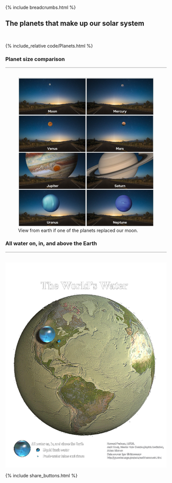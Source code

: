 {% include breadcrumbs.html %}

## The planets that make up our solar system
<div class="header_line"><br/></div>

{% include_relative code/Planets.html %}

<p style="clear:both;"></p>

### Planet size comparison
<div style="border-top: 1px solid #999999"><br/></div>

<figure>
  <img src="images/planets_seen_from_earth.jpg" alt="Planets"/>
  <figcaption>View from earth if one of the planets replaced our moon.</figcaption>
</figure>

<p style="clear:both;"></p>

### All water on, in, and above the Earth
<div style="border-top: 1px solid #999999"><br/></div>

![Earths water](images/all_the_worlds_water.png)

<p style="clear:both;"></p>

{% include share_buttons.html %}